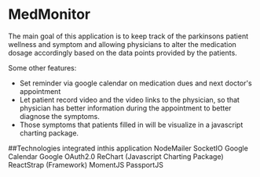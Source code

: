 # MedMonitor

The main goal of this application is to keep track of the parkinsons patient wellness and symptom and allowing physicians to alter the medication dosage accordingly based on the data points provided by the patients. 

Some other features:
- Set reminder via google calendar on medication dues and next doctor's appointment
- Let patient record video and the video links to the physician, so that physician has better information during the appointment to better diagnose the symptoms. 
- Those symptoms that patients filled in will be visualize in a javascript charting package. 

##Technologies integrated inthis application
  NodeMailer
  SocketIO
  Google Calendar 
  Google OAuth2.0
  ReChart (Javascript Charting Package)
  ReactStrap (Framework)
  MomentJS
  PassportJS
